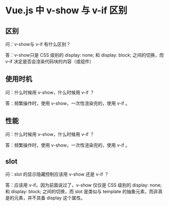 # Vue.js 中 v-show 与 v-if 区别

## 区别

问：v-show与 v-if 有什么区别？

答：v-show只是 CSS 级别的 display: none; 和 display: block; 之间的切换，而 v-if 决定是否会渲染代码块的内容（或组件）

## 使用时机

问：什么时候用 v-show，什么时候用 v-if ？

答：频繁操作时，使用 v-show，一次性渲染完的，使用 v-if 。

## 性能

问：什么时候用 v-show，什么时候用 v-if ？

答：频繁操作时，使用 v-show，一次性渲染完的，使用 v-if 。

## slot

问：slot 的显示隐藏控制应该用 v-show 还是 v-if ？

答：应该用 v-if。因为前面说过了，v-show 仅仅是 CSS 级别的 display: none; 和 display: block; 之间的切换，而 slot 是类似与 template 的抽象元素，而非真是的元素，并不具备 display 这个属性。